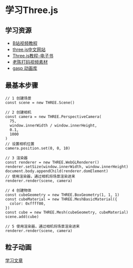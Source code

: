 # 学习Three.js
## 学习资源
- [B站视频教程](https://www.bilibili.com/video/BV1Gg411X7FY?p=25&spm_id_from=pageDriver&vd_source=694fffefcf74490c8e3795936717a253)
- [three.js中文网站](https://threejs.org/docs/index.html#manual/zh/introduction/Creating-a-scene)
- [Three.js教程-电子书](http://www.yanhuangxueyuan.com/Three.js/)
- [老陈打码视频素材](https://www.cpengx.cn/)
- [gasp 动画库](https://greensock.com/docs/v3/Eases)

## 最基本步骤
```
// 1 创建场景
const scene = new THREE.Scene()

// 2 创建相机
const camera = new THREE.PerspectiveCamera(
  75,
  window.innerWidth / window.innerHeight,
  0.1,
  1000
)
// 设置相机位置
camera.position.set(0, 0, 10)

// 3 渲染器
const renderer = new THREE.WebGLRenderer()
renderer.setSize(window.innerWidth, window.innerHeight)
document.body.appendChild(renderer.domElement)
// 使用渲染器，通过相机将场景渲染进来
renderer.render(scene, camera)

// 4 创建物体
const cubeGeometry = new THREE.BoxGeometry(1, 1, 1)
const cubeMaterial = new THREE.MeshBasicMaterial({
  color: 0xffff00,
})
const cube = new THREE.Mesh(cubeGeometry, cubeMaterial)
scene.add(cube)

// 5 使用渲染器，通过相机将场景渲染进来
renderer.render(scene, camera)
```


## 粒子动画
[学习文章](https://juejin.cn/post/7053759220188971044)
